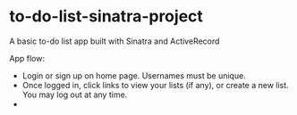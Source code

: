 # to-do-list-sinatra-project
A basic to-do list app built with Sinatra and ActiveRecord

App flow:
  - Login or sign up on home page. Usernames must be unique.
  - Once logged in, click links to view your lists (if any), or create a new list. You may log out at any time.
  -
